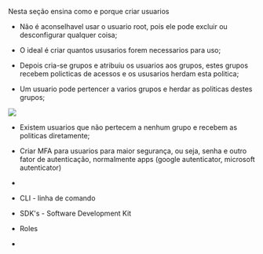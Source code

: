 Nesta seção ensina como e porque criar usuarios

- Não é aconselhavel usar o usuario root, pois ele pode excluir ou desconfigurar qualquer coisa;

- O ideal é criar quantos ususarios forem necessarios para uso;

- Depois cria-se grupos e atribuiu os usuarios aos grupos, estes grupos recebem policticas de acessos e os ususarios herdam esta politica;

- Um usuario pode pertencer a varios grupos e herdar as politicas destes grupos;

![](C:\Users\A%20C%20E%20R\AppData\Roaming\marktext\images\2023-07-04-07-30-55-image.png)

- Existem usuarios que não pertecem a nenhum grupo e recebem as politicas diretamente;

- Criar MFA para usuarios para maior segurança, ou seja, senha e outro fator de autenticação, normalmente apps (google autenticator, microsoft autenticator)

- 

- CLI - linha de comando

- SDK's - Software Development Kit

- Roles

- 
